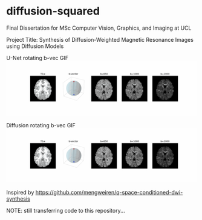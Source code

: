 # diffusion-squared
Final Dissertation for MSc Computer Vision, Graphics, and Imaging at UCL

Project Title: Synthesis of Diffusion-Weighted Magnetic Resonance Images using Diffusion Models

U-Net rotating b-vec GIF
![Demo](./unet_rotation.gif)

Diffusion rotating b-vec GIF
![Demo](./diffusion_rotation.gif)

Inspired by https://github.com/mengweiren/q-space-conditioned-dwi-synthesis 

NOTE: still transferring code to this repository...
